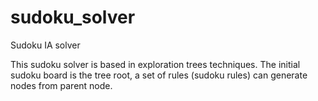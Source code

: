 # sudoku_solver
Sudoku IA solver

This sudoku solver is based in exploration trees techniques. The initial sudoku board is the tree root, a set of rules (sudoku rules) can generate nodes from parent node.

